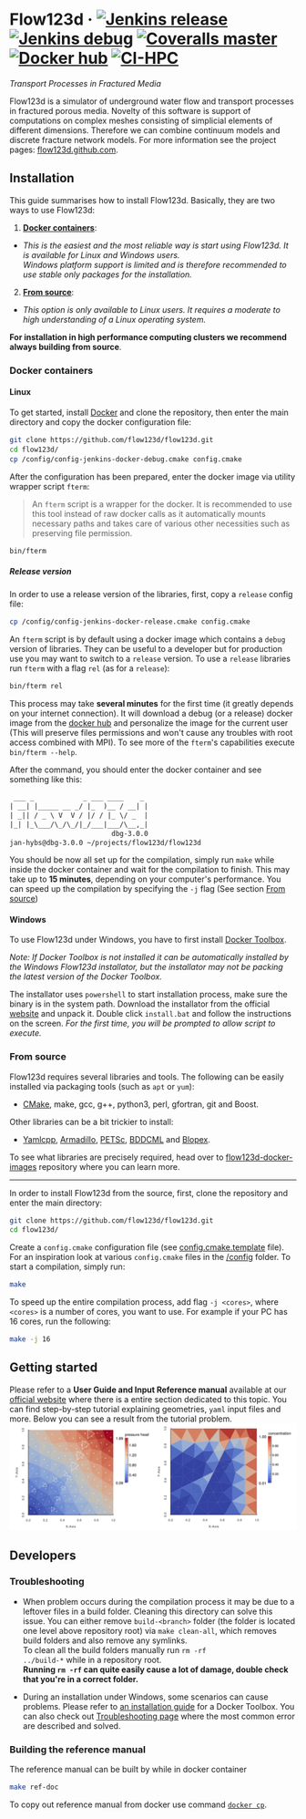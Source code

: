 # Flow123d &middot; [![Jenkins release](https://img.shields.io/jenkins/s/http/ciflow.nti.tul.cz:8080/Flow123d-ci2runner-release-multijob.svg?style=flat-square&label=release)](http://ciflow.nti.tul.cz:8080/view/multijob-list/job/Flow123d-ci2runner-release-multijob/) [![Jenkins debug](https://img.shields.io/jenkins/s/http/ciflow.nti.tul.cz:8080/Flow123d-ci2runner-debug-multijob.svg?style=flat-square&label=debug)](http://ciflow.nti.tul.cz:8080/view/multijob-list/job/Flow123d-ci2runner-debug-multijob/) [![Coveralls master](https://img.shields.io/coveralls/github/flow123d/flow123d.svg?style=flat-square&label=coverage)](https://coveralls.io/github/flow123d/flow123d) [![Docker hub](https://img.shields.io/badge/docker-hub-blue.svg?colorA=2271b8&colorB=dc750d&logo=docker&style=flat-square)](https://hub.docker.com/u/flow123d/) [![CI-HPC](https://img.shields.io/badge/ci--hpc-performace-green.svg?style=flat-square)](http://hybs.nti.tul.cz/ci-hpc/)

*Transport Processes in Fractured Media*


Flow123d is a simulator of underground water flow and transport processes in fractured
porous media. Novelty of this software is support of computations on complex
meshes consisting of simplicial elements of different dimensions. Therefore
we can combine continuum models and discrete fracture network models.
For more information see the project pages:
[flow123d.github.com](http://flow123d.github.com).


## Installation
This guide summarises how to install Flow123d. Basically, they are two ways to use Flow123d:

  1) [**Docker containers**](#docker-containers):
   - *This is the easiest and the most reliable way is start using Flow123d.
   It is available for Linux and Windows users.*  
   *Windows platform support is limited and is therefore recommended to use
   stable only packages for the installation.*

  2) [**From source**](#from-source):
   - *This option is only available to Linux users.
   It requires a moderate to high understanding of a Linux operating system.*
     

**For installation in high performance computing clusters we recommend always building from source**.



### Docker containers
#### Linux

To get started, install [Docker](https://www.docker.com/) and clone the
repository, then enter the main directory and copy the docker configuration file:
```sh
git clone https://github.com/flow123d/flow123d.git
cd flow123d/
cp /config/config-jenkins-docker-debug.cmake config.cmake
```

After the configuration has been prepared, enter the docker image via utility wrapper
script `fterm`:

> An `fterm` script is a wrapper for the docker. It is recommended to
> use this tool instead of raw docker calls as it automatically mounts necessary paths
> and takes care of various other necessities such as preserving file permission.

```sh
bin/fterm
```

##### Release version

In order to use a release version of the libraries, first, copy a `release` config file:
```sh
cp /config/config-jenkins-docker-release.cmake config.cmake
```

An `fterm` script is by default using a docker image which contains a `debug` version of libraries.
They can be useful to a developer but for production use you may want to switch to a `release` version.
To use a `release` libraries run `fterm` with a flag `rel` (as for a `release`):

```sh
bin/fterm rel
```

This process may take **several minutes** for the first time
(it greatly depends on your internet connection). It will download a debug (or a release)
docker image from the [docker hub](https://hub.docker.com/u/flow123d/) and personalize
the image for the current user (This will preserve files permissions and won't cause
any troubles with root access combined with MPI). To see more of the `fterm`'s capabilities
execute `bin/fterm --help`.

After the command, you should enter the docker container and see something like this:
```
 ___ _            _ ___ ____    _  
| __| |_____ __ _/ |_  )__ / __| |
| _|| / _ \ V  V / |/ / |_ \/ _  |
|_| |_\___/\_/\_/|_/___|___/\__,_|
                         dbg-3.0.0
jan-hybs@dbg-3.0.0 ~/projects/flow123d/flow123d
```

You should be now all set up for the compilation, simply run `make` while inside
the docker container and wait for the compilation to finish. This may
take up to **15 minutes**, depending on your computer's performance. You can
speed up the compilation by specifying the `-j` flag
(See section [From source](#from-source))


#### Windows
To use Flow123d under Windows, you have to first install [Docker Toolbox](https://www.docker.com/products/docker-toolbox).

*Note: If Docker Toolbox is not installed it can be automatically installed by the
Windows Flow123d installator, but the installator may not be
packing the latest version of the Docker Toolbox.*

The installator uses `powershell` to start installation process, make sure the binary is in the system path.
Download the installator from the official [website](http://flow123d.github.io/) and unpack it. Double click
`install.bat` and follow the instructions on the screen. *For the first time, you will be prompted
to allow script to execute.*


### From source
Flow123d requires several libraries and tools.
The following can be easily installed via packaging tools (such as `apt` or `yum`):
 - [CMake](https://cmake.org/), make, gcc, g++, python3, perl, gfortran, git and Boost.

Other libraries can be a bit trickier to install:
 - [Yamlcpp](https://github.com/jbeder/yaml-cpp),
   [Armadillo](http://arma.sourceforge.net/),
   [PETSc](https://www.mcs.anl.gov/petsc/),
   [BDDCML](http://users.math.cas.cz/sistek/software/bddcml.html) and
   [Blopex](https://bitbucket.org/joseroman/blopex).

To see what libraries are precisely required, head over to
[flow123d-docker-images](https://github.com/flow123d/flow123d-docker-images) repository
where you can learn more.

---

In order to install Flow123d from the source, first, clone the repository and enter the
main directory:
```sh
git clone https://github.com/flow123d/flow123d.git
cd flow123d/
```
Create a `config.cmake` configuration file (see [config.cmake.template](config.cmake.template) file).
For an inspiration look at various `config.cmake` files in the [/config](/config) folder.
To start a compilation, simply run:
```sh
make
```
To speed up the entire compilation process, add flag `-j <cores>`, where `<cores>` is
a number of cores, you want to use. For example if your PC has 16 cores, run the following:
```sh
make -j 16
```

## Getting started
Please refer to a **User Guide and Input Reference manual** available
at our [official website](http://flow123d.github.io/) where there is a entire section dedicated
to this topic. You can find step-by-step tutorial explaining geometries, `yaml` input files
and more. Below you can see a result from the tutorial problem.
![](/doc/graphics/figure.png)



## Developers
### Troubleshooting

  * When problem occurs during the compilation process it may be due to a leftover files in a build folder.
  Cleaning this directory can solve this issue. You can either remove `build-<branch>` folder
  (the folder is located one level above repository root) via
  `make clean-all`, which removes build folders and also remove any symlinks.  
  To clean all the build folders manually run <code>rm -rf ../build-*</code> while in a repository root.  
  **Running `rm -rf` can quite easily cause a lot of damage, double check that you're
  in a correct folder.**
  
  * During an installation under Windows, some scenarios can cause problems. Please refer to
  [an installation guide](https://docs.docker.com/toolbox/toolbox_install_windows/) for a
  Docker Toolbox. You can also check out
  [Troubleshooting page](https://docs.docker.com/toolbox/faqs/troubleshoot/) where the most
  common error are described and solved.
  

### Building the reference manual

The reference manual can be built by while in docker container
```sh
make ref-doc
```
To copy out reference manual from docker use command
[`docker cp`](https://docs.docker.com/engine/reference/commandline/cp/).
